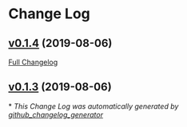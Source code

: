 # Change Log

## [v0.1.4](https://github.com/mmphego/pandas_utility/tree/v0.1.4) (2019-08-06)
[Full Changelog](https://github.com/mmphego/pandas_utility/compare/v0.1.3...v0.1.4)

## [v0.1.3](https://github.com/mmphego/pandas_utility/tree/v0.1.3) (2019-08-06)


\* *This Change Log was automatically generated by [github_changelog_generator](https://github.com/skywinder/Github-Changelog-Generator)*
